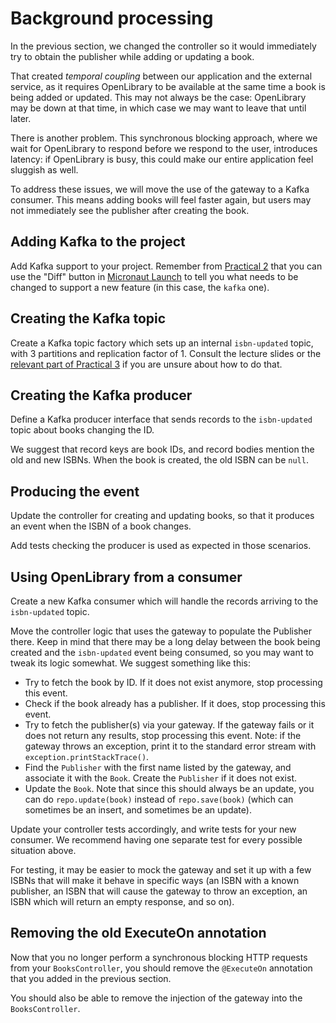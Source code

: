 # Background processing

In the previous section, we changed the controller so it would immediately try to obtain the publisher while adding or updating a book.

That created *temporal coupling* between our application and the external service, as it requires OpenLibrary to be available at the same time a book is being added or updated.
This may not always be the case: OpenLibrary may be down at that time, in which case we may want to leave that until later.

There is another problem.
This synchronous blocking approach, where we wait for OpenLibrary to respond before we respond to the user, introduces latency: if OpenLibrary is busy, this could make our entire application feel sluggish as well.

To address these issues, we will move the use of the gateway to a Kafka consumer.
This means adding books will feel faster again, but users may not immediately see the publisher after creating the book.

## Adding Kafka to the project

Add Kafka support to your project.
Remember from [Practical 2](../micronaut-data/02-libraries.md#updating-our-project) that you can use the "Diff" button in [Micronaut Launch](https://micronaut.io/launch) to tell you what needs to be changed to support a new feature (in this case, the `kafka` one).

## Creating the Kafka topic

Create a Kafka topic factory which sets up an internal `isbn-updated` topic, with 3 partitions and replication factor of 1.
Consult the lecture slides or the [relevant part of Practical 3](../micronaut-kafka/03-checkin-stats.md#automated-topic-creation) if you are unsure about how to do that.

## Creating the Kafka producer

Define a Kafka producer interface that sends records to the `isbn-updated` topic about books changing the ID.

We suggest that record keys are book IDs, and record bodies mention the old and new ISBNs.
When the book is created, the old ISBN can be `null`.

## Producing the event

Update the controller for creating and updating books, so that it produces an event when the ISBN of a book changes.

Add tests checking the producer is used as expected in those scenarios.

## Using OpenLibrary from a consumer

Create a new Kafka consumer which will handle the records arriving to the `isbn-updated` topic.

Move the controller logic that uses the gateway to populate the Publisher there.
Keep in mind that there may be a long delay between the book being created and the `isbn-updated` event being consumed, so you may want to tweak its logic somewhat.
We suggest something like this:

* Try to fetch the book by ID. If it does not exist anymore, stop processing this event.
* Check if the book already has a publisher. If it does, stop processing this event.
* Try to fetch the publisher(s) via your gateway. If the gateway fails or it does not return any results, stop processing this event. Note: if the gateway throws an exception, print it to the standard error stream with `exception.printStackTrace()`.
* Find the `Publisher` with the first name listed by the gateway, and associate it with the `Book`. Create the `Publisher` if it does not exist.
* Update the `Book`. Note that since this should always be an update, you can do `repo.update(book)` instead of `repo.save(book)` (which can sometimes be an insert, and sometimes be an update).

Update your controller tests accordingly, and write tests for your new consumer.
We recommend having one separate test for every possible situation above.

For testing, it may be easier to mock the gateway and set it up with a few ISBNs that will make it behave in specific ways (an ISBN with a known publisher, an ISBN that will cause the gateway to throw an exception, an ISBN which will return an empty response, and so on).

## Removing the old ExecuteOn annotation

Now that you no longer perform a synchronous blocking HTTP requests from your `BooksController`, you should remove the `@ExecuteOn` annotation that you added in the previous section.

You should also be able to remove the injection of the gateway into the `BooksController`.